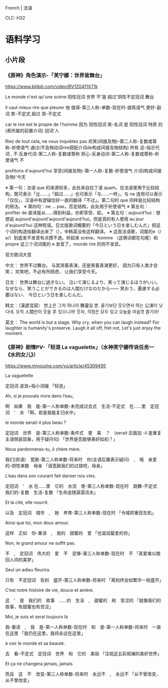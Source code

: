 French | 法语

CLC: H32

# 语料学习

## 小片段

### 《原神》角色演示-「芙宁娜：世界皆舞台」

https://www.bilibili.com/video/BV1ZG411X71k

Le monde n'est qu'une scène
阳性冠词 世界 不'是 超过'阴性不定冠词 舞台

Il vaut mieux rire que pleurer
他 值得-第三人称-单数-现在时-直陈语气 更好-副词 笑-不定式 超过 哭-不定式

car le rire est le propre de l'homme
因为 阳性冠词 笑-名词 是 阳性冠词 特质 的(表所属的前置介词) 冠词'人

Riez de tout cela, ne vous inquiétez pas
欢笑(间接及物)-第二人称-复数或尊称-祈使语气 通过(不及物动词rire搭配介词de构成间接及物结构) 所有 这-指示代词 , 不 反身代词-第二人称-复数或尊称 担心-反身动词-第二人称-复数或尊称-祈使语气 不

profitons d'aujourd'hui
享受(间接及物)-第一人称-复数-祈使语气 介词(构成间接及物)'今天

※ 第一句：法语 que 的来源较多，此处来自拉丁语 quam，在法语里用于比较结构，既可表示「比……」「超过……」也可表示「与……一样」，与 ne 连用可以表示「仅仅」，汉语中有逻辑恰好一直的翻译「不过」。第二句的 que 同样是比较结构的用法。
※ 第四句：ne ... pas，否定结构，此处用于祈使语气
※ 第五句：profiter de 直译是从……得到利益，亦即享受、趁。
※ 第五句：aujourd'hui：很想说 aujourd'aujourd'aujourd'aujourd'hui。但是真的有人使用 au jour d'aujourd'hui 这种短语。日文版歌词概要的「今日という日を楽しむんだ」把这个词的构造给翻译出来了（），中韩英没有这样翻译。
※ 这首法语歌，词尾的e（/ə/）到底发不发音有点摸不透。听起来 scène、homme （这俩词都在句尾）和 propre 这三个词词尾的 e 发音了，monde rire 的则不发音。

官方歌词大意

中文：
世界不过舞台。
与其哭着表演，还是笑着表演更好，
因为只有人类才会笑；
欢笑吧，不必有所顾虑，
让我们享受今天。

日文：
世界は舞台に過ぎない。
泣いて演じるより、笑って演じるほうがいい。
なぜなら、笑うことができるのは人間だけなのだから——
笑おう、憂慮する必要はない、
今日という日を楽しむんだ。

韩文：（漢諺混寫）
世上은 그저 하나의 舞臺일 뿐.
울기보단 웃으면서 하는 公演이 낫다네.
오직 人間만이 웃을 手 있으니까!
웃자, 걱정은 모두 잊고
오늘을 마음껏 즐기자!

英文：
The world is but a stage.
Why cry, when you can laugh instead?
For laughter is humanity's preserve.
Laugh it all off, fret not,
Let's just enjoy the moment.

### 《原神》剧情PV-「轻涟 La vaguelette」（水神芙宁娜传说任务一《水的女儿》）

https://www.miyoushe.com/ys/article/45309495

La vaguelette

定冠词 波浪+指小词缀
「轻涟」

Ah, si je pouvais vivre dans l’eau,  

啊　如果　我　能-第一人称单数-未完成过去式　生活-不定式　在……里　定冠词　'　水
「啊，若是我能复归水中」

le monde serait-il plus beau ? 

定冠词　世界　是-第三人称单数-条件式　更　美　？　(serait 后面加 -il 是重复主语倒装现象，用于疑问句)
「世界是否能够美好如初？」

Nous pardonneras-tu, ô chère mère. 

我们(宾语)　宽赦-第二人称单数-将来时　你(主语后置表示疑问)　,　哦　亲爱的-阴性单数　母亲
「请宽赦我们的过错吧，母亲」

L’eau dans son courant fait danser nos vies. 

定冠词　'　水 在……里　它的　水流　使-第三人称单数-现在时　跳舞-不定式　我们的-复数　生活-复数
「生命追随潺潺流水」

Et la cité, elle nourrit. 

以及　定冠词　城市　,　她　养育-第三人称单数-现在时
「令城邦重现生机」

Ainsi que toi, mon doux amour. 

这样　正如　你-重读　,　我的　甜蜜的　爱
「也滋润最爱的你」

Non, le grand amour ne suffit pas.

不　,　定冠词　伟大的　爱　不　足够-第三人称单数-现在时　不
「真爱难以挽回人间的美梦」

Seul un adieu fleurira. 

只有　不定冠词　告别　盛开-第三人称单数-将来时
「离别终会如繁华一般盛开」

C’est notre histoire de vie, douce et amère. 

这　'　是　我们的　故事　……的　生活　,　甜蜜的　和　苦涩的
「就像我们的故事，有甜蜜也有苦涩」

Moi, je suis et serai toujours là 

我-重读　,　我　是-第一人称单数-现在时　和　是-第一人称单数-将来时　一直　在这里
「我仍在这里，我将永远在这里」

à voir le monde et sa beauté. 

去　看-不定式　定冠词　世界　和　它的　美丽
「注视这五彩斑斓的美好世界」

Et ça ne changera jamais, jamais

而且　这　不　改变-第三人称单数-将来时　永远不　,　永远不
「从不曾改变，从不曾改变」
